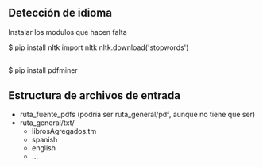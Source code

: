 
## Detección de idioma
Instalar los modulos que hacen falta

$ pip install nltk
import nltk
nltk.download('stopwords')

## 
$ pip install pdfminer

## Estructura de archivos de entrada
+ ruta_fuente_pdfs (podría ser ruta_general/pdf, aunque no tiene que ser)
+ ruta_general/txt/
    * librosAgregados.tm
    * spanish
    * english
    * ...
